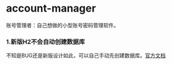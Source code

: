 # account-manager
账号管理者：自己想做的小型账号密码管理软件。

### 1.新版H2不会自动创建数据库
不知是BUG还是新版设计如此，可以自己手动先创建数据库。[官方文档](https://h2database.com/html/tutorial.html#creating_new_databases)

